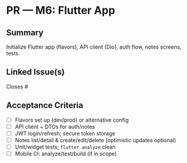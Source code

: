 # PR — M6: Flutter App

## Summary
Initialize Flutter app (flavors), API client (Dio), auth flow, notes screens, tests.

## Linked Issue(s)
Closes #<id>

## Acceptance Criteria
- [ ] Flavors set up (dev/prod) or alternative config
- [ ] API client + DTOs for auth/notes
- [ ] JWT login/refresh; secure token storage
- [ ] Notes list/detail & create/edit/delete (optimistic updates optional)
- [ ] Unit/widget tests; `flutter analyze` clean
- [ ] Mobile CI: analyze/test/build (if in scope)
